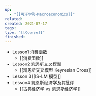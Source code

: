 ```yaml
---
up:
  - "[[可汗学院-Macroeconomics]]"
related: 
created: 2024-07-17
tags: 
type: "[[Course]]"
finished:
---
```

- Lesson1 消费函数
	- [[消费函数]]
- Lesson2 凯恩斯交叉模型
	- [[凯恩斯交叉模型 Keynesian Cross]]
- Lesson 3 [[IS-LM 模型]]
- Lesson4 凯恩斯经济学及其批评
	- [[古典经济学 vs 凯恩斯经济学]]